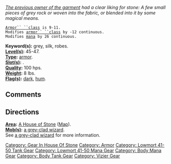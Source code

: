 *[The previous owner of the garment](Grey-Clad_Wizard.md "wikilink") had
a clear liking for stone: A few small pieces of grey rock or woven into
the fabric, or blended into it by some magical means.*

[`Armor`` ``class`](Armor_Values.md "wikilink")` is 9-11.`  
`Modifies `[`armor`` ``class`](Armor_Class.md "wikilink")` by -12 continuous.`  
`Modifies `[`mana`](Mana_Points.md "wikilink")` by 26 continuous.`

**Keyword(s):** grey, silk, robes.  
**[Level(s)](Object_Level.md "wikilink"):** 45-47.  
**[Type](:Category:_Object_Types.md "wikilink"):**
[armor](:Category:_Armor.md "wikilink").  
**[Slot(s)](Object_Slots.md "wikilink"):** <worn on body>.  
**[Quality](Object_Quality.md "wikilink"):** 100 hps.  
**[Weight](Object_Weight.md "wikilink"):** 8 lbs.  
**[Flag(s)](:Category:_Object_Flags.md "wikilink"):**
[dark](Dark_Flag.md "wikilink"), [hum](Hum_Flag.md "wikilink").  

## Comments

## Directions

**[Area](:Category:_Areas.md "wikilink"):** [A House of
Stone](:Category:_House_Of_Stone.md "wikilink")
([Map](House_Of_Stone_Map.md "wikilink")).  
**[Mob(s)](:Category:_Mobs.md "wikilink"):** [a grey-clad
wizard](Grey-Clad_Wizard.md "wikilink").  
See [a grey-clad wizard](Grey-Clad_Wizard.md "wikilink") for more
information.

[Category: Gear In House Of
Stone](Category:_Gear_In_House_Of_Stone "wikilink") [Category:
Armor](Category:_Armor "wikilink") [Category: Lowmort 41-50 Tank
Gear](Category:_Lowmort_41-50_Tank_Gear "wikilink") [Category: Lowmort
41-50 Mana Gear](Category:_Lowmort_41-50_Mana_Gear "wikilink")
[Category: Body Mana Gear](Category:_Body_Mana_Gear "wikilink")
[Category: Body Tank Gear](Category:_Body_Tank_Gear "wikilink")
[Category: Vizier Gear](Category:_Vizier_Gear "wikilink")
